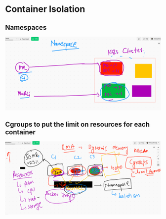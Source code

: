 # Container Isolation 

## Namespaces 

<img src="ns.png">

## Cgroups to put the limit on resources for each container 

<img src="cgroups.png">

